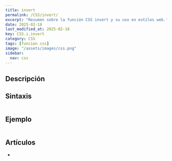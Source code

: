 ```yaml
---
title: invert
permalink: /CSS/invert/
excerpt: "Resumen sobre la función CSS invert y su uso en estilos web."
date: 2025-02-18
last_modified_at: 2025-02-18
key: CSS.i.invert
category: CSS
tags: [funcion css]
image: "/assets/images/css.png"
sidebar:
  nav: css
---
```


## Descripción


## Sintaxis


```css

```


## Ejemplo


```css

```


## Artículos

- 
